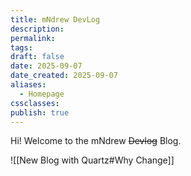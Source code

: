 ```yaml
---
title: mNdrew DevLog
description:
permalink:
tags:
draft: false
date: 2025-09-07
date_created: 2025-09-07
aliases:
  - Homepage
cssclasses:
publish: true
---
```


Hi! Welcome to the mNdrew ~~Devlog~~ Blog. 


![[New Blog with Quartz#Why Change]]

